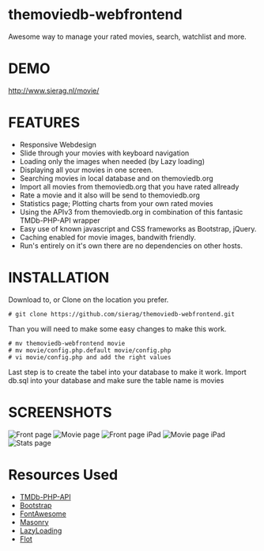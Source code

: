 themoviedb-webfrontend
======================
Awesome way to manage your rated movies, search, watchlist and more.

DEMO
======================
http://www.sierag.nl/movie/

FEATURES
======================
- Responsive Webdesign
- Slide through your movies with keyboard navigation
- Loading only the images when needed (by Lazy loading) 
- Displaying all your movies in one screen.
- Searching movies in local database and on themoviedb.org
- Import all movies from themoviedb.org that you have rated allready
- Rate a movie and it also will be send to themoviedb.org
- Statistics page; Plotting charts from your own rated movies
- Using the APIv3 from themoviedb.org in combination of this fantasic TMDb-PHP-API wrapper 
- Easy use of known javascript and CSS frameworks as Bootstrap, jQuery.
- Caching enabled for movie images, bandwith friendly.
- Run's entirely on it's own there are no dependencies on other hosts.

INSTALLATION
======================
Download to, or Clone on the location you prefer. 
```
# git clone https://github.com/sierag/themoviedb-webfrontend.git
```
Than you will need to make some easy changes to make this work.
```
# mv themoviedb-webfrontend movie
# mv movie/config.php.default movie/config.php
# vi movie/config.php and add the right values
```
Last step is to create the tabel into your database to make it work.
Import db.sql into your database and make sure the table name is movies

SCREENSHOTS
======================
![Front page](http://github.com/sierag/themoviedb-webfrontend/raw/master/img/screen1.jpg)
![Movie page](http://github.com/sierag/themoviedb-webfrontend/raw/master/img/screen2.jpg)
![Front page iPad](http://github.com/sierag/themoviedb-webfrontend/raw/master/img/ipad1.jpg)
![Movie page iPad](http://github.com/sierag/themoviedb-webfrontend/raw/master/img/ipad2.jpg)
![Stats page](http://github.com/sierag/themoviedb-webfrontend/raw/master/img/screen3.jpg)


Resources Used
===============
* [TMDb-PHP-API](https://github.com/glamorous/TMDb-PHP-API)
* [Bootstrap](http://getbootstrap.com)
* [FontAwesome](http://fortawesome.github.com/Font-Awesome/)
* [Masonry](http://masonry.desandro.com/)
* [LazyLoading](http://www.appelsiini.net/projects/lazyload)
* [Flot](https://github.com/flot/flot)
